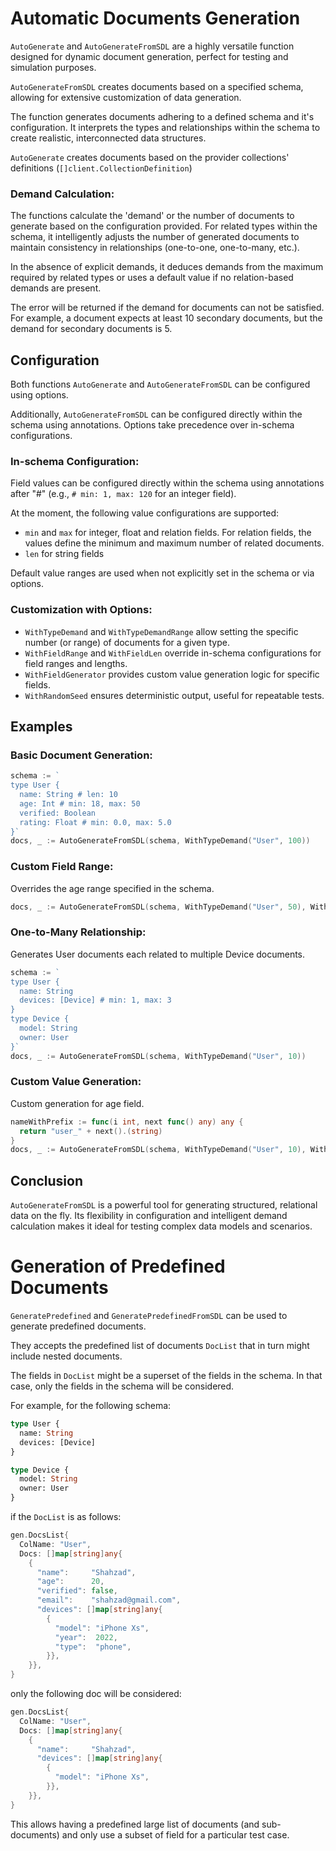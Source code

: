 # Automatic Documents Generation 

`AutoGenerate` and `AutoGenerateFromSDL` are a highly versatile function designed for dynamic document generation, perfect for testing and simulation purposes. 

`AutoGenerateFromSDL` creates documents based on a specified schema, allowing for extensive customization of data generation. 

The function generates documents adhering to a defined schema and it's configuration.
It interprets the types and relationships within the schema to create realistic, interconnected data structures.

`AutoGenerate` creates documents based on the provider collections' definitions (`[]client.CollectionDefinition`)

### Demand Calculation:

The functions calculate the 'demand' or the number of documents to generate based on the configuration provided.
For related types within the schema, it intelligently adjusts the number of generated documents to maintain consistency in relationships (one-to-one, one-to-many, etc.).

In the absence of explicit demands, it deduces demands from the maximum required by related types or uses a default value if no relation-based demands are present.

The error will be returned if the demand for documents can not be satisfied. 
For example, a document expects at least 10 secondary documents, but the demand for secondary documents is 5.

## Configuration

Both functions `AutoGenerate` and `AutoGenerateFromSDL` can be configured using options.

Additionally, `AutoGenerateFromSDL` can be configured directly within the schema using annotations.
Options take precedence over in-schema configurations.

### In-schema Configuration:

Field values can be configured directly within the schema using annotations after "#" (e.g., `# min: 1, max: 120` for an integer field).

At the moment, the following value configurations are supported:
- `min` and `max` for integer, float and relation fields. For relation fields, the values define the minimum and maximum number of related documents.
- `len` for string fields

Default value ranges are used when not explicitly set in the schema or via options.

### Customization with Options:

- `WithTypeDemand` and `WithTypeDemandRange` allow setting the specific number (or range) of documents for a given type.
- `WithFieldRange` and `WithFieldLen` override in-schema configurations for field ranges and lengths.
- `WithFieldGenerator` provides custom value generation logic for specific fields.
- `WithRandomSeed` ensures deterministic output, useful for repeatable tests.

## Examples

### Basic Document Generation:

```go
schema := `
type User {
  name: String # len: 10
  age: Int # min: 18, max: 50
  verified: Boolean
  rating: Float # min: 0.0, max: 5.0
}`
docs, _ := AutoGenerateFromSDL(schema, WithTypeDemand("User", 100))
```

### Custom Field Range:

Overrides the age range specified in the schema.

```go
docs, _ := AutoGenerateFromSDL(schema, WithTypeDemand("User", 50), WithFieldRange("User", "age", 25, 30))
```

### One-to-Many Relationship:

Generates User documents each related to multiple Device documents.

```go
schema := `
type User { 
  name: String 
  devices: [Device] # min: 1, max: 3
}
type Device {
  model: String
  owner: User
}`
docs, _ := AutoGenerateFromSDL(schema, WithTypeDemand("User", 10))
```

### Custom Value Generation:

Custom generation for age field.

```go
nameWithPrefix := func(i int, next func() any) any {
  return "user_" + next().(string)
}
docs, _ := AutoGenerateFromSDL(schema, WithTypeDemand("User", 10), WithFieldGenerator("User", "name", nameWithPrefix))
```

## Conclusion

`AutoGenerateFromSDL` is a powerful tool for generating structured, relational data on the fly. Its flexibility in configuration and intelligent demand calculation makes it ideal for testing complex data models and scenarios.

# Generation of Predefined Documents

`GeneratePredefined` and `GeneratePredefinedFromSDL` can be used to generate predefined documents.

They accepts the predefined list of documents `DocList` that in turn might include nested documents.

The fields in `DocList` might be a superset of the fields in the schema. 
In that case, only the fields in the schema will be considered.


For example, for the following schema:
```graphql
type User {
  name: String 
  devices: [Device] 
} 

type Device {
  model: String 
  owner: User
} 
```
if the `DocList` is as follows:
```go
gen.DocsList{
  ColName: "User",
  Docs: []map[string]any{
    {
      "name":     "Shahzad",
      "age":      20,
      "verified": false,
      "email":    "shahzad@gmail.com",
      "devices": []map[string]any{
        {
          "model": "iPhone Xs",
          "year":  2022,
          "type":  "phone",
        }},
    }},
}
```
only the following doc will be considered:
```go
gen.DocsList{
  ColName: "User",
  Docs: []map[string]any{
    {
      "name":     "Shahzad",
      "devices": []map[string]any{
        {
          "model": "iPhone Xs",
        }},
    }},
}
```
This allows having a predefined large list of documents (and sub-documents) and only use a subset of field for a particular test case.